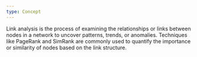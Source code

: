 ```yaml
---
type: Concept
---
```


Link analysis is the process of examining the relationships or links between nodes in a network to uncover patterns, trends, or anomalies. Techniques like PageRank and SimRank are commonly used to quantify the importance or similarity of nodes based on the link structure.